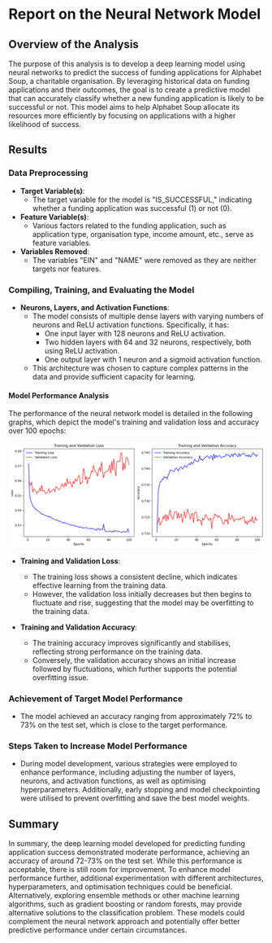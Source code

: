 # Report on the Neural Network Model

## Overview of the Analysis

The purpose of this analysis is to develop a deep learning model using neural networks to predict the success of funding applications for Alphabet Soup, a charitable organisation. By leveraging historical data on funding applications and their outcomes, the goal is to create a predictive model that can accurately classify whether a new funding application is likely to be successful or not. This model aims to help Alphabet Soup allocate its resources more efficiently by focusing on applications with a higher likelihood of success.

## Results

### Data Preprocessing

- **Target Variable(s)**:
  - The target variable for the model is "IS_SUCCESSFUL," indicating whether a funding application was successful (1) or not (0).
- **Feature Variable(s)**:
  - Various factors related to the funding application, such as application type, organisation type, income amount, etc., serve as feature variables.
- **Variables Removed**:
  - The variables "EIN" and "NAME" were removed as they are neither targets nor features.

### Compiling, Training, and Evaluating the Model

- **Neurons, Layers, and Activation Functions**:
  - The model consists of multiple dense layers with varying numbers of neurons and ReLU activation functions. Specifically, it has:
    - One input layer with 128 neurons and ReLU activation.
    - Two hidden layers with 64 and 32 neurons, respectively, both using ReLU activation.
    - One output layer with 1 neuron and a sigmoid activation function.
  - This architecture was chosen to capture complex patterns in the data and provide sufficient capacity for learning.

#### Model Performance Analysis

The performance of the neural network model is detailed in the following graphs, which depict the model's training and validation loss and accuracy over 100 epochs:

![Training and Validation Loss and Accuracy](output.png)

- **Training and Validation Loss**:
  - The training loss shows a consistent decline, which indicates effective learning from the training data.
  - However, the validation loss initially decreases but then begins to fluctuate and rise, suggesting that the model may be overfitting to the training data.

- **Training and Validation Accuracy**:
  - The training accuracy improves significantly and stabilises, reflecting strong performance on the training data.
  - Conversely, the validation accuracy shows an initial increase followed by fluctuations, which further supports the potential overfitting issue.

### Achievement of Target Model Performance

- The model achieved an accuracy ranging from approximately 72% to 73% on the test set, which is close to the target performance.

### Steps Taken to Increase Model Performance

- During model development, various strategies were employed to enhance performance, including adjusting the number of layers, neurons, and activation functions, as well as optimising hyperparameters. Additionally, early stopping and model checkpointing were utilised to prevent overfitting and save the best model weights.

## Summary

In summary, the deep learning model developed for predicting funding application success demonstrated moderate performance, achieving an accuracy of around 72-73% on the test set. While this performance is acceptable, there is still room for improvement. To enhance model performance further, additional experimentation with different architectures, hyperparameters, and optimisation techniques could be beneficial. Alternatively, exploring ensemble methods or other machine learning algorithms, such as gradient boosting or random forests, may provide alternative solutions to the classification problem. These models could complement the neural network approach and potentially offer better predictive performance under certain circumstances.

